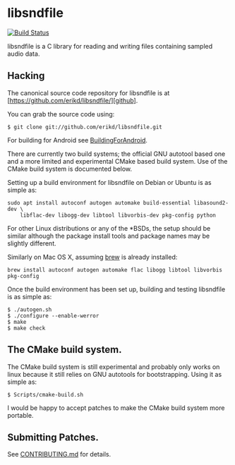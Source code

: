 # libsndfile

[![Build Status](https://secure.travis-ci.org/erikd/libsndfile.svg?branch=master)](http://travis-ci.org/erikd/libsndfile)

libsndfile is a C library for reading and writing files containing sampled audio
data.

## Hacking

The canonical source code repository for libsndfile is at
[https://github.com/erikd/libsndfile/][github].

You can grab the source code using:

    $ git clone git://github.com/erikd/libsndfile.git

For building for Android see [BuildingForAndroid][BuildingForAndroid].

There are currently two build systems; the official GNU autotool based one and
a more limited and experimental CMake based build system. Use of the CMake build
system is documented below.

Setting up a build environment for libsndfile on Debian or Ubuntu is as simple as:
```
sudo apt install autoconf autogen automake build-essential libasound2-dev \
    libflac-dev libogg-dev libtool libvorbis-dev pkg-config python
````
For other Linux distributions or any of the *BSDs, the setup should be similar
although the package install tools and package names may be slightly different.

Similarly on Mac OS X, assuming [brew] is already installed:
```
brew install autoconf autogen automake flac libogg libtool libvorbis pkg-config
```
Once the build environment has been set up, building and testing libsndfile is
as simple as:

    $ ./autogen.sh
    $ ./configure --enable-werror
    $ make
    $ make check


## The CMake build system.

The CMake build system is still experimental and probably only works on linux
because it still relies on GNU autotools for bootstrapping. Using it as simple
as:

    $ Scripts/cmake-build.sh

I would be happy to accept patches to make the CMake build system more portable.


## Submitting Patches.

See [CONTRIBUTING.md](CONTRIBUTING.md) for details.





[brew]: http://brew.sh/
[github]: https://github.com/erikd/libsndfile/
[BuildingForAndroid]: https://github.com/erikd/libsndfile/blob/master/Building-for-Android.md
